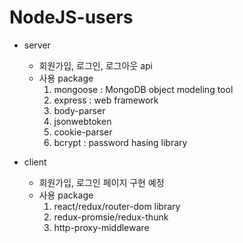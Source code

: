 # NodeJS-users

- server
  - 회원가입, 로그인, 로그아웃 api
  - 사용 package
    1. mongoose : MongoDB object modeling tool
    2. express : web framework
    3. body-parser
    4. jsonwebtoken 
    5. cookie-parser 
    6. bcrypt : password hasing library

  
- client
  - 회원가입, 로그인 페이지 구현 예정
  - 사용 package
    1. react/redux/router-dom library
    2. redux-promsie/redux-thunk
    3. http-proxy-middleware

